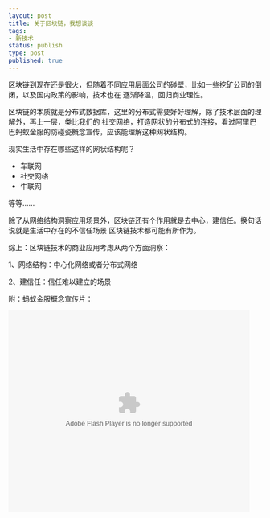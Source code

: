 ```yaml
--- 
layout: post
title: 关于区块链，我想谈谈
tags: 
- 新技术
status: publish
type: post
published: true
---
```

区块链到现在还是很火，但随着不同应用层面公司的碰壁，比如一些挖矿公司的倒闭，以及国内政策的影响，技术也在
逐渐降温，回归商业理性。&nbsp;

区块链的本质就是分布式数据库，这里的分布式需要好好理解，除了技术层面的理解外，再上一层，类比我们的
社交网络，打造网状的分布式的连接，看过阿里巴巴蚂蚁金服的防碰瓷概念宣传，应该能理解这种网状结构。

现实生活中存在哪些这样的网状结构呢？

- 车联网
- 社交网络
- 牛联网

等等......

除了从网络结构洞察应用场景外，区块链还有个作用就是去中心，建信任。换句话说就是生活中存在的不信任场景
区块链技术都可能有所作为。

综上：区块链技术的商业应用考虑从两个方面洞察：

1、网络结构：中心化网络或者分布式网络

2、建信任：信任难以建立的场景

附：蚂蚁金服概念宣传片：

<embed src="https://imgcache.qq.com/tencentvideo_v1/playerv3/TPout.swf?max_age=86400&v=20161117&vid=x0618cuvbhl&auto=0" allowFullScreen="true" quality="high" width="480" height="400" align="middle" allowScriptAccess="always" type="application/x-shockwave-flash"></embed>                      